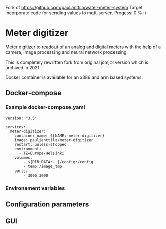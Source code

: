 Fork of https://github.com/paulianttila/water-meter-system 
Target incorporate code for sending values to mqtt-server.
Progess: 0 %  :)


# Meter digitizer

Meter digitizer to readout of an analog and digital meters with the help of a camera, image processing and neural network processing.

This is completely rewritten fork from original jomjol version which is archived in 2021.

Docker container is available for an x386 and arm based systems.

## Docker-compose

### Example docker-compose.yaml

```
version: "3.5"

services:
  meter-digitizer:
    container_name: ${NAME:-meter-digitizer}
    image: paulianttila/meter-digitizer
    restart: unless-stopped
    environment:
      - TZ=Europe/Helsinki
    volumes:
        - ${DIR_DATA:-.}/config:/config
        - temp:/image_tmp
    ports:
        - 3000:3000
```

### Environament variables

## Configuration parameters

## GUI

